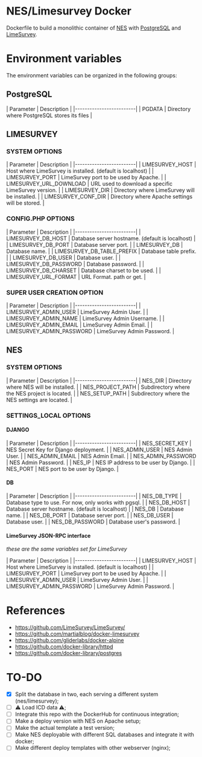 # NES/Limesurvey Docker

Dockerfile to build a monolithic container of [NES](https://github.com/neuromat/nes) with [PostgreSQL](https://www.postgresql.org) and [LimeSurvey](https://limesurvey.org).

# Environment variables
The environment variables can be organized in the following groups:

## PostgreSQL
| Parameter | Description |
|-------------------------|
| PGDATA | Directory where PostgreSQL stores its files |

## LIMESURVEY
### SYSTEM OPTIONS
| Parameter | Description |
|-------------------------|
| LIMESURVEY_HOST | Host where LimeSurvey is installed. (default is localhost) |
| LIMESURVEY_PORT | LimeSurvey port to be used by Apache. |
| LIMESURVEY_URL_DOWNLOAD | URL used to download a specific LimeSurvey version. |
| LIMESURVEY_DIR | Directory where LimeSurvey will be installed. |
| LIMESURVEY_CONF_DIR | Directory where Apache settings will be stored. |

### CONFIG.PHP OPTIONS
| Parameter | Description |
|-------------------------|
| LIMESURVEY_DB_HOST | Database server hostname. (default is localhost) |
| LIMESURVEY_DB_PORT | Database server port. |
| LIMESURVEY_DB | Database name. |
| LIMESURVEY_DB_TABLE_PREFIX | Database table prefix. |
| LIMESURVEY_DB_USER | Database user. |
| LIMESURVEY_DB_PASSWORD | Database password. |
| LIMESURVEY_DB_CHARSET | Database charset to be used. |
| LIMESURVEY_URL_FORMAT | URL Format. path or get. |

### SUPER USER CREATION OPTION
| Parameter | Description |
|-------------------------|
| LIMESURVEY_ADMIN_USER | LimeSurvey Admin User. |
| LIMESURVEY_ADMIN_NAME | LimeSurvey Admin Username. |
| LIMESURVEY_ADMIN_EMAIL | LimeSurvey Admin Email. |
| LIMESURVEY_ADMIN_PASSWORD | LimeSurvey Admin Password. |

## NES

### SYSTEM OPTIONS
| Parameter | Description |
|-------------------------|
| NES_DIR | Directory where NES will be installed. |
| NES_PROJECT_PATH | Subdirectory where the NES project is located. |
| NES_SETUP_PATH | Subdirectory where the NES settings are located. |

### SETTINGS_LOCAL OPTIONS

#### DJANGO
| Parameter | Description |
|-------------------------|
| NES_SECRET_KEY | NES Secret Key for Django deployment. |
| NES_ADMIN_USER | NES Admin User. |
| NES_ADMIN_EMAIL | NES Admin Email. |
| NES_ADMIN_PASSWORD | NES Admin Password. |
| NES_IP | NES IP address to be user by Django. |
| NES_PORT | NES port to be user by Django. |

#### DB
| Parameter | Description |
|-------------------------|
| NES_DB_TYPE | Database type to use. For now, only works with pgsql. |
| NES_DB_HOST | Database server hostname. (default is localhost) |
| NES_DB | Database name. |
| NES_DB_PORT | Database server port. |
| NES_DB_USER | Database user. |
| NES_DB_PASSWORD | Database user's password. |

#### LimeSurvey JSON-RPC interface
*these are the same variables set for LimeSurvey*

| Parameter | Description |
|-------------------------|
| LIMESURVEY_HOST | Host where LimeSurvey is installed. (default is localhost) |
| LIMESURVEY_PORT | LimeSurvey port to be used by Apache. |
| LIMESURVEY_ADMIN_USER | LimeSurvey Admin User. |
| LIMESURVEY_ADMIN_PASSWORD | LimeSurvey Admin Password. |

# References

- https://github.com/LimeSurvey/LimeSurvey/
- https://github.com/martialblog/docker-limesurvey
- https://github.com/gliderlabs/docker-alpine
- https://github.com/docker-library/httpd
- https://github.com/docker-library/postgres

# TO-DO
- [X] Split the database in two, each serving a different system (nes/limesurvey);
- [ ] :warning: Load ICD data :warning:;
- [ ] Integrate this repo with the DockerHub for continuous integration;
- [ ] Make a deploy version with NES on Apache setup;
- [ ] Make the actual template a test version;
- [ ] Make NES deployable with different SQL databases and integrate it with docker;
- [ ] Make different deploy templates with other webserver (nginx);
